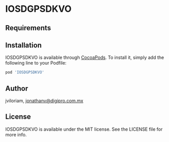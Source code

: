 # IOSDGPSDKVO

## Requirements

## Installation

IOSDGPSDKVO is available through [CocoaPods](https://cocoapods.org). To install
it, simply add the following line to your Podfile:

```ruby
pod 'IOSDGPSDKVO'
```

## Author

jviloriam, jonathanv@digipro.com.mx

## License

IOSDGPSDKVO is available under the MIT license. See the LICENSE file for more info.
